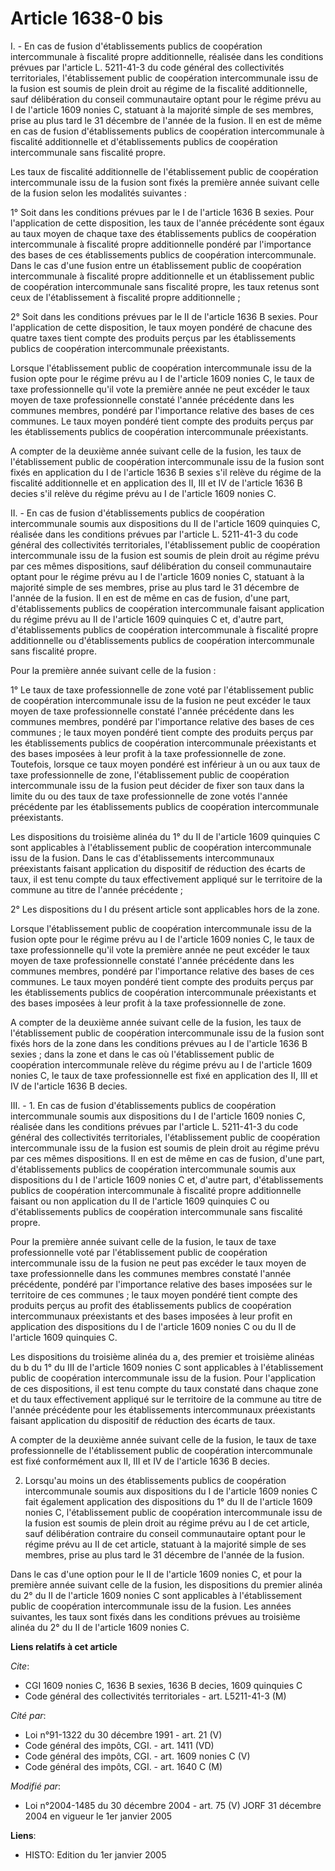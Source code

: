 # Article 1638-0 bis

I. - En cas de fusion d'établissements publics de coopération intercommunale à fiscalité propre additionnelle, réalisée dans
les conditions prévues par l'article L. 5211-41-3 du code général des collectivités territoriales, l'établissement public de
coopération intercommunale issu de la fusion est soumis de plein droit au régime de la fiscalité additionnelle, sauf
délibération du conseil communautaire optant pour le régime prévu au I de l'article 1609 nonies C, statuant à la majorité
simple de ses membres, prise au plus tard le 31 décembre de l'année de la fusion. Il en est de même en cas de fusion
d'établissements publics de coopération intercommunale à fiscalité additionnelle et d'établissements publics de coopération
intercommunale sans fiscalité propre.

Les taux de fiscalité additionnelle de l'établissement public de coopération intercommunale issu de la fusion sont fixés la
première année suivant celle de la fusion selon les modalités suivantes :

1° Soit dans les conditions prévues par le I de l'article 1636 B sexies. Pour l'application de cette disposition, les taux de
l'année précédente sont égaux au taux moyen de chaque taxe des établissements publics de coopération intercommunale à
fiscalité propre additionnelle pondéré par l'importance des bases de ces établissements publics de coopération
intercommunale. Dans le cas d'une fusion entre un établissement public de coopération intercommunale à fiscalité propre
additionnelle et un établissement public de coopération intercommunale sans fiscalité propre, les taux retenus sont ceux de
l'établissement à fiscalité propre additionnelle ;

2° Soit dans les conditions prévues par le II de l'article 1636 B sexies. Pour l'application de cette disposition, le taux
moyen pondéré de chacune des quatre taxes tient compte des produits perçus par les établissements publics de coopération
intercommunale préexistants.

Lorsque l'établissement public de coopération intercommunale issu de la fusion opte pour le régime prévu au I de l'article
1609 nonies C, le taux de taxe professionnelle qu'il vote la première année ne peut excéder le taux moyen de taxe
professionnelle constaté l'année précédente dans les communes membres, pondéré par l'importance relative des bases de ces
communes. Le taux moyen pondéré tient compte des produits perçus par les établissements publics de coopération intercommunale
préexistants.

A compter de la deuxième année suivant celle de la fusion, les taux de l'établissement public de coopération intercommunale
issu de la fusion sont fixés en application du I de l'article 1636 B sexies s'il relève du régime de la fiscalité
additionnelle et en application des II, III et IV de l'article 1636 B decies s'il relève du régime prévu au I de l'article
1609 nonies C.

II. - En cas de fusion d'établissements publics de coopération intercommunale soumis aux dispositions du II de l'article 1609
quinquies C, réalisée dans les conditions prévues par l'article L. 5211-41-3 du code général des collectivités territoriales,
l'établissement public de coopération intercommunale issu de la fusion est soumis de plein droit au régime prévu par ces
mêmes dispositions, sauf délibération du conseil communautaire optant pour le régime prévu au I de l'article 1609 nonies C,
statuant à la majorité simple de ses membres, prise au plus tard le 31 décembre de l'année de la fusion. Il en est de même en
cas de fusion, d'une part, d'établissements publics de coopération intercommunale faisant application du régime prévu au II
de l'article 1609 quinquies C et, d'autre part, d'établissements publics de coopération intercommunale à fiscalité propre
additionnelle ou d'établissements publics de coopération intercommunale sans fiscalité propre.

Pour la première année suivant celle de la fusion :

1° Le taux de taxe professionnelle de zone voté par l'établissement public de coopération intercommunale issu de la fusion ne
peut excéder le taux moyen de taxe professionnelle constaté l'année précédente dans les communes membres, pondéré par
l'importance relative des bases de ces communes ; le taux moyen pondéré tient compte des produits perçus par les
établissements publics de coopération intercommunale préexistants et des bases imposées à leur profit à la taxe
professionnelle de zone. Toutefois, lorsque ce taux moyen pondéré est inférieur à un ou aux taux de taxe professionnelle de
zone, l'établissement public de coopération intercommunale issu de la fusion peut décider de fixer son taux dans la limite du
ou des taux de taxe professionnelle de zone votés l'année précédente par les établissements publics de coopération
intercommunale préexistants.

Les dispositions du troisième alinéa du 1° du II de l'article 1609 quinquies C sont applicables à l'établissement public de
coopération intercommunale issu de la fusion. Dans le cas d'établissements intercommunaux préexistants faisant application du
dispositif de réduction des écarts de taux, il est tenu compte du taux effectivement appliqué sur le territoire de la commune
au titre de l'année précédente ;

2° Les dispositions du I du présent article sont applicables hors de la zone.

Lorsque l'établissement public de coopération intercommunale issu de la fusion opte pour le régime prévu au I de l'article
1609 nonies C, le taux de taxe professionnelle qu'il vote la première année ne peut excéder le taux moyen de taxe
professionnelle constaté l'année précédente dans les communes membres, pondéré par l'importance relative des bases de ces
communes. Le taux moyen pondéré tient compte des produits perçus par les établissements publics de coopération intercommunale
préexistants et des bases imposées à leur profit à la taxe professionnelle de zone.

A compter de la deuxième année suivant celle de la fusion, les taux de l'établissement public de coopération intercommunale
issu de la fusion sont fixés hors de la zone dans les conditions prévues au I de l'article 1636 B sexies ; dans la zone et
dans le cas où l'établissement public de coopération intercommunale relève du régime prévu au I de l'article 1609 nonies C,
le taux de taxe professionnelle est fixé en application des II, III et IV de l'article 1636 B decies.

III. - 1. En cas de fusion d'établissements publics de coopération intercommunale soumis aux dispositions du I de l'article
1609 nonies C, réalisée dans les conditions prévues par l'article L. 5211-41-3 du code général des collectivités
territoriales, l'établissement public de coopération intercommunale issu de la fusion est soumis de plein droit au régime
prévu par ces mêmes dispositions. Il en est de même en cas de fusion, d'une part, d'établissements publics de coopération
intercommunale soumis aux dispositions du I de l'article 1609 nonies C et, d'autre part, d'établissements publics de
coopération intercommunale à fiscalité propre additionnelle faisant ou non application du II de l'article 1609 quinquies C ou
d'établissements publics de coopération intercommunale sans fiscalité propre.

Pour la première année suivant celle de la fusion, le taux de taxe professionnelle voté par l'établissement public de
coopération intercommunale issu de la fusion ne peut pas excéder le taux moyen de taxe professionnelle dans les communes
membres constaté l'année précédente, pondéré par l'importance relative des bases imposées sur le territoire de ces communes ;
le taux moyen pondéré tient compte des produits perçus au profit des établissements publics de coopération intercommunaux
préexistants et des bases imposées à leur profit en application des dispositions du I de l'article 1609 nonies C ou du II de
l'article 1609 quinquies C.

Les dispositions du troisième alinéa du a, des premier et troisième alinéas du b du 1° du III de l'article 1609 nonies C sont
applicables à l'établissement public de coopération intercommunale issu de la fusion. Pour l'application de ces dispositions,
il est tenu compte du taux constaté dans chaque zone et du taux effectivement appliqué sur le territoire de la commune au
titre de l'année précédente pour les établissements intercommunaux préexistants faisant application du dispositif de
réduction des écarts de taux.

A compter de la deuxième année suivant celle de la fusion, le taux de taxe professionnelle de l'établissement public de
coopération intercommunale est fixé conformément aux II, III et IV de l'article 1636 B decies.

2. Lorsqu'au moins un des établissements publics de coopération intercommunale soumis aux dispositions du I de l'article 1609
nonies C fait également application des dispositions du 1° du II de l'article 1609 nonies C, l'établissement public de
coopération intercommunale issu de la fusion est soumis de plein droit au régime prévu au I de cet article, sauf délibération
contraire du conseil communautaire optant pour le régime prévu au II de cet article, statuant à la majorité simple de ses
membres, prise au plus tard le 31 décembre de l'année de la fusion.

Dans le cas d'une option pour le II de l'article 1609 nonies C, et pour la première année suivant celle de la fusion, les
dispositions du premier alinéa du 2° du II de l'article 1609 nonies C sont applicables à l'établissement public de
coopération intercommunale issu de la fusion. Les années suivantes, les taux sont fixés dans les conditions prévues au
troisième alinéa du 2° du II de l'article 1609 nonies C.

**Liens relatifs à cet article**

_Cite_:

  - CGI 1609 nonies C, 1636 B sexies, 1636 B decies, 1609 quinquies C
  - Code général des collectivités territoriales - art. L5211-41-3 (M)

_Cité par_:

  - Loi n°91-1322 du 30 décembre 1991 - art. 21 (V)
  - Code général des impôts, CGI. - art. 1411 (VD)
  - Code général des impôts, CGI. - art. 1609 nonies C (V)
  - Code général des impôts, CGI. - art. 1640 C (M)

_Modifié par_:

  - Loi n°2004-1485 du 30 décembre 2004 - art. 75 (V) JORF 31 décembre 2004 en vigueur le 1er janvier 2005

**Liens**:

  - HISTO: Edition du 1er janvier 2005

